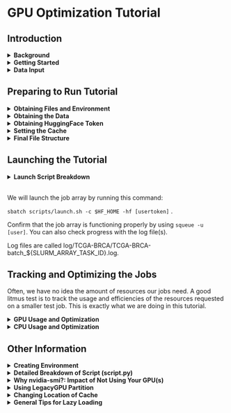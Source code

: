 # GPU Optimization Tutorial 

## **Introduction**

<details>
  <summary><b>Background</b></summary>
<br>
This tutorial is based off of Layaa’s script that splits whole slide images (.svs) into 256 x 256 tiles. Tiles are assessed and those with poor contrast and variation (aka likely background) are filtered out. Remaining tiles’ embeddings and coordinates are ran through the pretrained GigaPath model which will output slide-level embeddings. These embeddings along with the tile’s position are captured in a tsv for future processing. 
<br><br>
Layaa was running this script on 4 huge datasets, with each dataset containing ~ 1000-3000 images. Images were split into batches of five and each image was very big, with a height and width easily in the range of 15k to over 100k. 
<br><br>
This script was ran as an SBATCH job and each job was one batch of .svs images. Jobs were submitted using a job array. 
<br><br>
</details>

<details>
  <summary><b>Getting Started</b></summary>
<br>
This tutorial assumes you have conda and you have knowledge on how to pull from a Git repository. 

If you’re unsure, refer to: 

https://docs.conda.io/projects/conda/en/latest/user-guide/install/index.html

https://docs.github.com/en/get-started/using-git/getting-changes-from-a-remote-repository

</details>


<details>
  <summary><b>Data Input</b></summary>
<br>
For the purposes of this tutorial, we are using whole-slide images from breast cancer tissue samples. 

We have cropped images to a more manageable size of 15k x 15k pixels. 
We will be using 2 batches, with each batch consisting of 2 images to also demonstrate the utility of the job array. 

An example of what one image looks like is below: 

![image.png](assets/example.png)

</details>

## **Preparing to Run Tutorial**

<details>
  <summary><b>Obtaining Files and Environment</b></summary>
<br>
Please do all of this in gscratch! 

The steps are as follows: 

1. Pull all the files from the GPU Opt github: 

    ```
    git clone https://github.com/ohsu-cedar-comp-hub/GPUOptTutorial.git
    cd GPUOptTutorial
    ```

2. Confirm that your current working directory is the GPUOptTutorial directory. 
3. To simplify set up of the correct environment, I put the direct path to my environment in the launch script, `launch.sh` so no need to set it up yourself. 

<br>

TIP: Want to set up the environment for yourself? Move to **Creating Environment**. 
</details>


<details>
  <summary><b>Obtaining the Data</b></summary>
  <br>

Pull the data into GPUOptTutorial directory by creating a symbolic link. 

```
ln -s /home/exacloud/gscratch/CEDAR/chaoe/gpu_opt/TCGA-BRCA .
```

In the TCGA-BRCA folder, you'll have 3 folders:
- TCGA_BRCA-batch_1
- TCGA_BRCA-batch_2 
- TCGA_BRCA-batch_test

TCGA_BRCA-batch_1 and 2 contain 2 images of 15k x 15k pixels each and will be used for the main tutorial. 

TCGA_BRCA-batch_test contains 1 small image. 
This image will be used for a small test job in **Why nvidia-smi?: Impact of Not Using Your GPU(s)**. 


</details>

<details>
  <summary><b>Obtaining HuggingFace Token</b></summary>
<br>
You will need an individual user token in order to access the pretrained Gigapath models in HuggingFace. 

1. Create an account in HuggingFace if you don't already have one. (https://huggingface.co)
2. Get access to the Gigapath models by accepting the conditions here: https://huggingface.co/prov-gigapath/prov-gigapath. 
3. Go to Settings and Access Tokens to create a new user token. 

    **Make sure that you enable read access to contents of all public gated repos you can access.**

4. Keep your generated user token elsewhere so you can use it in this tutorial. 

</details>


<details>
  <summary><b>Setting the Cache</b></summary>
<br>
With HuggingFace, you can specify the cache directory where you want your models to be stored. 
By default, it is on your head node which is NOT ideal as it results in slower loading time and also takes up more space in your head node which can lead to disk quota exceeded issues! 

As a result, we will do the following: 
1. Create a new cache directory in your GPUOptTutorial directory (in gscratch). 
2. Set the full path of cache directory as the HF_HOME variable in your bashrc file. 

    ```
    cache=/home/exacloud/gscratch/CEDAR/[user]/GPUOptTutorial/[cache dir]
    mkdir -p "$cache"

    nano ~/.bashrc
        export HF_HOME=/home/exacloud/gscratch/CEDAR/[user]/[cache dir]

    source ~/.bashrc
    ```

TIP: Want to see more information regarding why I put HF cache in gscratch? Move to **Changing Location of Cache**


</details>

<details>
  <summary><b>Final File Structure </b></summary>
  <br>
Now, this is what your file structure should look like when you run 

```
cd GPUOptTutorial
tree
```

</details>


## **Launching the Tutorial**

<details>
  <summary><b>Launch Script Breakdown</b></summary>
<br>

Our launch script is titled `launch.sh`. We will use these already present sbatch parameters: 

```bash
#!/bin/bash
#SBATCH --partition gpu
#SBATCH --account CEDAR
#SBATCH --gres=gpu:a40:1    
#SBATCH --array=1-2%2
#SBATCH --cpus-per-task 1
#SBATCH --mem 20G
#SBATCH --time 1:00:00
#SBATCH --job-name gpu_opt_tut
```

Let's break these parameters down line by line: 
1. --partition gpu -> We are running on the gpu partition. 
2. --account CEDAR -> We are using the CEDAR account. 
3. --gres=gpu:a40:1 -> We are requesting 1 A40 GPU. It is good practice to specify which GPU we want as some partitions have mixed types of GPU. 
4. --array=1-2%2 -> We are setting up a job array. Syntax goes as follows: [range of jobs]%[# of jobs ran in parallel]. In this case, we want 2 total jobs so 1-2 and we want both to run in parallel. 
5. --cpus-per-task 1 -> This is a simple task and we are also utilizing a GPU so 1 CPU should be enough. 
6. --mem 20G -> This is an arbitrary memory setting of 20 GB. 
7. --time 1:00:00 -> This is also an arbitrary timelimit setting of 1 hour. 
8. --job-name gpu_opt_tut -> We are setting a job name that is relevant and easy to remember if needed later. 


Inside the launch script, it calls the following: 

```bash 

eval "$(conda shell.bash hook)"
conda init
conda activate /home/exacloud/gscratch/CEDAR/chaoe/miniconda3/envs/gigapath

CACHE=""
while [[ $# -gt 0 ]]; do
    case $1 in
        -c)
            CACHE="$2"
            shift 2
            ;;
        -hf)
            HF_TOKEN="$2"
            shift 2
            ;;
        *)
            echo "Incorrect option: $1"
            exit 1
            ;;
    esac
done

if [[ -z "$HF_TOKEN" ]]; then
    echo "Error: HuggingFace token (-hf) is required."
    exit 1
fi


python scripts/script.py -id TCGA-BRCA/TCGA-BRCA-batch_${SLURM_ARRAY_TASK_ID} -hf $HF_TOKEN -lf log/TCGA-BRCA/TCGA-BRCA-batch_${SLURM_ARRAY_TASK_ID} -o results/ -c $CACHE


```

To quickly break this down: 
1. We are initializing conda for use in the current Bash shell session.
2. We are activating my conda environment using a direct path to my environment. 
3. The user-specific hugging face token (-hf) and the cache directory (-c) arguments are expected to be given during launch of script to be used in script.py. 
4. We are running the script (script.py) with its required arguments:  

    The image directory (-id) is TCGA-BRCA/TCGA-BRCA-batch_${SLURM_ARRAY_TASK_ID}. We are using a job array, so there are two image directories we are running in parallel. 
    
    The hugging face token (-hf) is user-specific and provided during launch of script. It was previously generated in an earlier section. 

    The path for the log files (-lf) is log/TCGA-BRCA/TCGA-BRCA-batch_${SLURM_ARRAY_TASK_ID}.log. 

    The output directory will be results/ . 

    The cache argument will be filled in if it is provided during launch of script. We had previously created a variable $HF_HOME that is our new cache directory. 

TIP: Want a more detailed breakdown of what’s happening in script.py? Move to **Detailed Breakdown of Script (script.py)**. 

</details>
<br>

We will launch the job array by running this command: 

`sbatch scripts/launch.sh -c $HF_HOME -hf [usertoken]` . 

Confirm that the job array is functioning properly by using `squeue -u [user]`. 
You can also check progress with the log file(s). 

Log files are called log/TCGA-BRCA/TCGA-BRCA-batch_${SLURM_ARRAY_TASK_ID}.log. 


## **Tracking and Optimizing the Jobs**

Often, we have no idea the amount of resources our jobs need. A good litmus test is to track the usage and efficiencies of the resources requested on a smaller test job. This is exactly what we are doing in this tutorial. 

<details>
  <summary><b>GPU Usage and Optimization </b></summary>
<br>
While your job is running, follow these steps to view your GPU usage. 

1. SSH into the compute node(s) your job is running on. Find what compute node(s) by looking at `squeue -u`. 

    ```
    ssh cnode-00-00 
    ```

2. Run nvidia-smi. I like to use watch to get real time updates as the job runs. 
    ```
    watch nvidia-smi
    ```

Refer to **Why nvidia-smi?: Impact of Not Using Your GPU(s)** to learn more and to see a test example of what happens when you don't use the GPU(s) you request. 


For example, this is what I saw when I did this a few minutes into my jobs: 

![image.png](assets/image2.png)

From a quick glance, we can confirm that we are using our GPU! We can tell that we are using CUDA, and that we are using the a40 GPU. 

Looking at GPU utilization, we can see the percentage of time the streaming multiprocessors (SMs) were running over a sampled time period. In this moment, 79% were used. 

Because the GPU utilization varies over a sampled time period and will change depending on what’s occurring in the job, this number should be taken with a grain of salt. The main focus is whether the GPU(s) is actually being used at all and if the GPU utilization is very low. 

If your GPU utilization is very low, that means that your GPU is not being fully utilized or is idle. 

There could be many causes behind this, but a common one is that the GPU is being bottlenecked by slow data loading. The utilization can also be bottlenecked by inefficient code, overloaded CPU(s) and/or memory limits. 

One solution that people default to is to increase the batch size to potentially improve your GPU optimization. I would approach that solution with caution however as that also increases the amount of data you will be loading in, so CPU optimization is also really important. 

TIP: Check if you have slow data loading by using the time module to track it! 

</details>

<details>
  <summary><b>CPU Usage and Optimization</b></summary>
<br>
As mentioned above, GPU efficiency is also heavily dependent on CPU efficiency and optimizing your CPUs are a lot easier! 
<br><br>
You can track the usage and efficiency of your CPU(s) from a past job using a handy SLURM job assessment tool that can be obtained here: https://github.com/ohsu-cedar-comp-hub/SlurmStats. 

This tool also displays time and memory efficiencies. 

This tool generates a report that allows you to check your CPU, memory and time efficiency. In the case of this tutorial, I got these stats back: 

![image.png](assets/image3.png)

So from the above, the requested 1 CPU was appropriate. The 20 GB memory requested was also appropriate. The only thing that could use a big change is the requested time limit since these jobs only took around 5 minutes. 

TIP: A good rule of thumb is to aim for > 50% efficiency! 

</details>

## **Other Information**

<details>
  <summary><b>Creating Environment</b></summary>
<br>
First, ensure you are starting this from an environment with python <= 3.12.2. 

Next, you will follow the install instructions from the gigapath github README. (https://github.com/prov-gigapath/prov-gigapath )

**NOTE**: You should NOT install gigapath on a GPU node as stated in their README. Instead, perform the installation instructions on an interactive node.

Then run this block of code below, making sure to install everything in the same gigapath environment.
You should be all set at this point! 


**BUT** if you run into a torch pip subprocess error such as this one:

```
Pip subprocess error:
error: subprocess-exited-with-error

× python [setup.py](http://setup.py/) egg_info did not run successfully.
│ exit code: 1
╰─> [8 lines of output]
Traceback (most recent call last):
File "<string>", line 2, in <module>
File "<pip-setuptools-caller>", line 35, in <module>
File "/tmp/pip-install-uns2lrhc/flash-attn_f3eee864c5924a33840bca034ff69402/setup.py", line 19, in <module>
import torch
File "/home/exacloud/gscratch/CEDAR/chaoe/miniconda3/envs/gigapath_testing_06_23/lib/python3.9/site-packages/torch/**init**.py", line 229, in <module>
from torch._C import *  # noqa: F403
ImportError: /home/exacloud/gscratch/CEDAR/chaoe/miniconda3/envs/gigapath_testing_06_23/lib/python3.9/site-packages/torch/lib/libtorch_cpu.so: undefined symbol: iJIT_NotifyEvent
[end of output]

note: This error originates from a subprocess, and is likely not a problem with pip.
error: metadata-generation-failed

× Encountered error while generating package metadata.
╰─> See above for output.

note: This is an issue with the package mentioned above, not pip.
hint: See above for details.

failed

CondaEnvException: Pip failed

```

You will need to uninstall and reinstall fresh torch modules and add in the packages that were missed.  


```
pip uninstall torch torchvision torchaudio
pip3 install torch torchvision torchaudio --index-url https://download.pytorch.org/whl/cu118

conda install anaconda::pandas
conda install conda-forge::timm
conda install anaconda::tifffile
pip install tiler

```

</details>

<details>
  <summary><b>Detailed Breakdown of Script (script.py)</b></summary>
<br>

**INPUT:** Path to Directory of Whole Slide Images (.svs), Hugging Face Token, Path to Log File, Path to Results Directory, Path to Cache Directory

    For each image in the image directory: 

        1. New ImageCropTileFilter object is created. 

        - Image is read in using Tifffile library.
        - Time taken to read image is printed to log file.
        - Obtain information of the cancer type, image file name, sub id etc from the image file name.

        2. Load the gigapath model using the hugging face token and the cache directory. 

        - Time taken to load model is printed to log file.
        - Explicitly set torch device to cuda.
        - Create an array of transformations to be applied later
            - resize image so shorter side is 256 pixels
            - crops a 224 x 224 square from image’s center
            - converts image into PyTorch tensor
            - normalizes RGB using predetermined mean and standard deviation

        3. Crop the image to ensure its dimensions are divisible by 256. 

        4. Tile the image into 256 x 256 tiles. 

        5. For each tile: 

            Record the tile’s position coordinates in the image. 

            Record the number of unique pixel values in the tile and their occurrences as array. 

            Calculate the 5th percentile and 50th percentile of pixel values. 

            Filter the tile based on if it’s likely to be background or if it has the tissue: 

            If likely tissue aka has lots of contrast, tile must pass these conditions: 

            - smallest unique pixel value < 135 (some dark pixels)
            - largest unique pixel value ≥ 255 (some bright pixels)
            - 5th percentile is < 162 and 50th percentile < 225 (not too bright/washed out)

            Tile marked as tissue is converted into PIL Image object. 

            Array of transformations is applied and tile becomes an RGB image. 

            Tile is ran through gigapath model. 

            The output (slide-level embeddings) and metadata of tile is saved to a dataframe in the results directory. 

            If likely background, tile is ignored and not saved. 

**OUTPUT:** Log File, Dataframe of Processed (Likely Tissue) Tiles 


</details>

<details>
  <summary><b>Why nvidia-smi?: Impact of Not Using Your GPU(s)</b></summary>
<br>
When running a job that requires a GPU, it is imperative to confirm that you are actually using your GPU(s)! 

Let's run a small test job where we won't use the GPU and see what happens! 

I've selected a very small test image with size of 2.5k x 2.5k as input so that this job can be ran in one sitting even without GPU. 

This image is in TCGA_BRCA-batch_test. 


![image.png](assets/image16.png)


Run the below: 

```
sbatch scripts/mini_error.sh -c $HF_HOME -hf [usertoken]

```
The launch script and the py script it calls ,`mini_script_error.py`, are identical to `launch.sh` and `script.py` except for one key line where the pytorch tensor is NOT explicitly switched to cuda. 
Now, do the following: 
1. Use `squeue -u [user]` to confirm that the job ran and to find the compute node its on. 
2. Do `ssh cnode-x-x` and then `watch nvidia-smi` to track GPU usage and see if GPU is being utilized.

I've included what I saw below! As you can see, no running processes were found and there was consistently 0% GPU utilization because the GPU was not being used. 

![image.png](assets/image4.png)

The job was still able to complete, it just took a lot longer than it would have! 

Let's compare by running this same image on the correct launch script and py script. 

To do so: 
1. Comment out the existing python call line and replace with 
    ```
    python scripts/script.py -id TCGA-BRCA/TCGA-BRCA-batch_test -hf $HF_TOKEN  -lf log/TCGA-BRCA/TCGA-BRCA-batch_testing -o results/ -c $CACHE
    ```
2. Remobve the SBATCH job array parameter as we do not need a job array for this single image. 

3. Now run: 
    ```
    sbatch scripts/script.sh $HF_HOME 

    ```

Use the Slurm Stats Tool previously mentioned to compare the time elapsed! 

The job took around 4 1/2 minutes, while with GPU, it would have taken only 27 seconds! 

![image.png](assets/image5.png)

Since the job was so small and was still able to finish with only CPU, it may not have raised any suspicion that it wasn’t using GPU. But, it would have been a lot faster if it had! This is why it’s important to ensure that the resources we request are actually being used! 

If this small image was expanded back to its original whole slide image size, we can quickly see just how drastic the difference between using only the CPU and using both the CPU and GPU is! The difference is even more drastic if we imagine that we have a full dataset of this image to process! 

The full dataset consists of 622 batches of 5 images. These numbers were chosen to directly match the number of BRCA images Layaa had. 

![image.png](assets/image6.png)

This visual is under two assumptions: 

1. As the small image is expanded back, the computation time it takes increases proportionally to the new image size. 
2. All images in each batch and in the entire BRCA dataset are the same. 

While these assumptions result in a likely exaggerated CT (computation time), this visual still gives a good look at how drastic a 10x difference can be when you apply it to your real workflow. 

This difference was only 10x for this analysis but could  be a lot more depending on how busy the cluster is, what your analysis is and how big the data is!

It is highly recommended to use a small test job to start off with to test that the script runs and that the resources requested are being used!

</details>

<details>
  <summary><b>Using LegacyGPU Partition</b></summary>
<br>
Because this tutorial is not computationally intensive, I wanted to test the effect of using a less powerful gpu via the legacygpu partition. 

Below, is an output I see when I run `watch nvidia-smi`  . 

![image.png](assets/image7.png)

Remember that the GPU utilization is variable and dependent on where the job is at the moment, so the utilization needs to be taken with a grain of salt. 

From looking at the SLURM job assessment tool and using the time module to log the time for loading the data, and loading the model, we can see that the legacygpu partition does take ~2x longer. 

![image.png](assets/image8.png)

This is likely because legacygpu has older GPUs and older CPUs. We can compare the CPU versions below: 

![image.png](assets/image9.png)

![image.png](assets/image10.png)

Refer to the below table to learn more about the different gpu partitions and their specs. 

![image.png](assets/image11.png)

Because it does take a job longer to run on the legacygpu partition, I’d recommend using it for jobs that aren’t urgent and if the wait is too long for the gpu partition. 

Alternatively, it could be useful to start off running your job on the legacyGPU partition first, and then, if you get a CUDA out of memory error, you could move up to the a40 GPUs in the gpu partition. 

TIP: To check how busy these partitions are, use sinfo!

</details>

<details name="change-cache">
  <summary><b>Changing Location of Cache</b></summary>

<br>
The huggingface cache by default is present in your head node at /home/users/[yourname]/.cache/huggingface/hub. 

You can change where you want the cache to be when you first load in the model and I propose putting the cache in your gscratch. 

There are 2 main reasons: faster loading speed from gscratch and to prevent the cache from filling up your disk quota. 

I tested whether it truly provides faster loading speed by using the time module to track the loading difference. 

First from loading with the default, we can see that loading the model for the first time takes 53 seconds and then the second time it takes around 14 seconds. 

![image.png](assets/image12.png)

Loading with the cache directory in gscratch makes it a lot easier to access so now loading the model takes less than 20 seconds. 

![image.png](assets/image13.png)

We see a similar advantage with the legacygpu partition, although the advantage is less pronounced. 

Again, loading from the default takes almost a minute and a half the first time. In contrast, loading with the cache in gscratch takes a little more than a minute the first time. 

![image.png](assets/image14.png)

![image.png](assets/image15.png)

NOTE: Take the time saved here with a grain of salt. How much faster it is to load on gscratch is heavily dependent on how busy the head node is at a given time. The busier the head node is, the longer it takes to load, and so loading on gscratch can be a lot faster in comparison. 

Nonetheless, gscratch is a space dedicated for fast loading and access of data, so it’s good practice to put your HF cache here. 

</details>


<details>
  <summary><b>General Tips for Lazy Loading</b></summary>
<br>
Depending on the project and the data used, you can speed up the data loading. 

For images, if you already know the coordinates of the portions you need, you can load in just the portions of the images you need rather than the entire image. To find the coordinates, you can use software like ImageJ to load the image first. 

For example, if you have the polygon coordinates of the gland of interest, you can create a bounding box and that will be the portion of the image you load in. 

In general, it is best for images to be saved as .ome.tiff as this format saves the image as multiple blocks and is therefore easier to lazy load. 

Other good file formats are .h5 and .anndata.


</details>